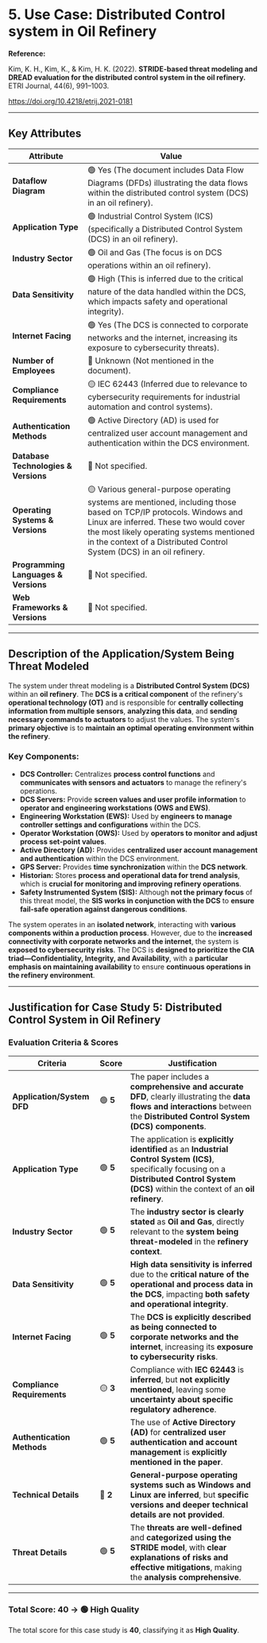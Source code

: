 # 5. Use Case: Distributed Control system in Oil Refinery

**Reference:**

Kim, K. H., Kim, K., & Kim, H. K. (2022). **STRIDE-based threat modeling and DREAD evaluation for the distributed control system in the oil refinery.** ETRI Journal, 44(6), 991–1003.

https://doi.org/10.4218/etrij.2021-0181

---

## **Key Attributes**

| **Attribute** | **Value** |
| --- | --- |
| **Dataflow Diagram** | 🟢 Yes (The document includes Data Flow Diagrams (DFDs) illustrating the data flows within the distributed control system (DCS) in an oil refinery). |
| **Application Type** | 🟢 Industrial Control System (ICS) (specifically a Distributed Control System (DCS) in an oil refinery). |
| **Industry Sector** | 🟢 Oil and Gas (The focus is on DCS operations within an oil refinery). |
| **Data Sensitivity** | 🟢 High (This is inferred due to the critical nature of the data handled within the DCS, which impacts safety and operational integrity). |
| **Internet Facing** | 🟢 Yes (The DCS is connected to corporate networks and the internet, increasing its exposure to cybersecurity threats). |
| **Number of Employees** | 🔴 Unknown (Not mentioned in the document). |
| **Compliance Requirements** | 🟡 IEC 62443 (Inferred due to relevance to cybersecurity requirements for industrial automation and control systems). |
| **Authentication Methods** | 🟢 Active Directory (AD) is used for centralized user account management and authentication within the DCS environment. |
| **Database Technologies & Versions** | 🔴 Not specified. |
| **Operating Systems & Versions** | 🟡 Various general-purpose operating systems are mentioned, including those based on TCP/IP protocols. Windows and Linux are inferred. These two would cover the most likely operating systems mentioned in the context of a Distributed Control System (DCS) in an oil refinery. |
| **Programming Languages & Versions** | 🔴 Not specified. |
| **Web Frameworks & Versions** | 🔴 Not specified. |

---

## **Description of the Application/System Being Threat Modeled**

The system under threat modeling is a **Distributed Control System (DCS)** within an **oil refinery**. The **DCS is a critical component** of the refinery's **operational technology (OT)** and is responsible for **centrally collecting information from multiple sensors**, **analyzing this data**, and **sending necessary commands to actuators** to adjust the values. The system's **primary objective** is to **maintain an optimal operating environment within the refinery**.

### **Key Components:**

- **DCS Controller:** Centralizes **process control functions** and **communicates with sensors and actuators** to manage the refinery's operations.
- **DCS Servers:** Provide **screen values and user profile information** to **operator and engineering workstations (OWS and EWS)**.
- **Engineering Workstation (EWS):** Used by **engineers to manage controller settings and configurations** within the DCS.
- **Operator Workstation (OWS):** Used by **operators to monitor and adjust process set-point values**.
- **Active Directory (AD):** Provides **centralized user account management and authentication** within the DCS environment.
- **GPS Server:** Provides **time synchronization** within the **DCS network**.
- **Historian:** Stores **process and operational data for trend analysis**, which is **crucial for monitoring and improving refinery operations**.
- **Safety Instrumented System (SIS):** Although **not the primary focus** of this threat model, the **SIS works in conjunction with the DCS** to **ensure fail-safe operation against dangerous conditions**.

The system operates in an **isolated network**, interacting with **various components within a production process**. However, due to the **increased connectivity with corporate networks and the internet**, the system is **exposed to cybersecurity risks**. The DCS is **designed to prioritize the CIA triad—Confidentiality, Integrity, and Availability**, with a **particular emphasis on maintaining availability** to ensure **continuous operations in the refinery environment**.

---

## **Justification for Case Study 5: Distributed Control System in Oil Refinery**

### **Evaluation Criteria & Scores**

| **Criteria** | **Score** | **Justification** |
| --- | --- | --- |
| **Application/System DFD** | 🟢 **5** | The paper includes a **comprehensive and accurate DFD**, clearly illustrating the **data flows and interactions** between the **Distributed Control System (DCS) components**. |
| **Application Type** | 🟢 **5** | The application is **explicitly identified** as an **Industrial Control System (ICS)**, specifically focusing on a **Distributed Control System (DCS)** within the context of an **oil refinery**. |
| **Industry Sector** | 🟢 **5** | The **industry sector is clearly stated** as **Oil and Gas**, directly relevant to the **system being threat-modeled** in the **refinery context**. |
| **Data Sensitivity** | 🟢 **5** | **High data sensitivity is inferred** due to the **critical nature of the operational and process data in the DCS**, impacting **both safety and operational integrity**. |
| **Internet Facing** | 🟢 **5** | The **DCS is explicitly described as being connected to corporate networks and the internet**, increasing its **exposure to cybersecurity risks**. |
| **Compliance Requirements** | 🟡 **3** | Compliance with **IEC 62443** is **inferred**, but **not explicitly mentioned**, leaving some **uncertainty about specific regulatory adherence**. |
| **Authentication Methods** | 🟢 **5** | The use of **Active Directory (AD)** for **centralized user authentication and account management** is **explicitly mentioned in the paper**. |
| **Technical Details** | 🔴 **2** | **General-purpose operating systems such as Windows and Linux are inferred**, but **specific versions and deeper technical details are not provided**. |
| **Threat Details** | 🟢 **5** | The **threats are well-defined** and **categorized using the STRIDE model**, with **clear explanations of risks and effective mitigations**, making the **analysis comprehensive**. |

---

### **Total Score: 40 → 🟢 High Quality**

The total score for this case study is **40**, classifying it as **High Quality**.